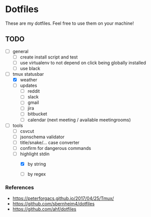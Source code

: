 
# Dotfiles

These are my dotfiles. Feel free to use them on your machine!

## TODO
- [ ] general
    - [ ] create install script and test
    - [ ] use virtualenv to not depend on click being globally installed
    - [ ] use black

- [ ] tmux statusbar
    - [x] weather
    - [ ] updates
        - [ ] reddit
        - [ ] slack
        - [ ] gmail
        - [ ] jira
        - [ ] bitbucket
        - [ ] calendar (next meeting / available meetingrooms)

- [ ] tools
    - [ ] csvcut
    - [ ] jsonschema validator
    - [ ] title/snake/... case converter
    - [ ] confirm for dangerous commands
    - [ ] highlight stdin
        - [x] by string
        - [ ] by regex


### References
- https://peterforgacs.github.io/2017/04/25/Tmux/
- https://github.com/sbernheim4/dotfiles
- https://github.com/ahf/dotfiles
